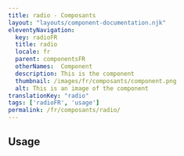 ```yaml
---
title: radio - Composants
layout: "layouts/component-documentation.njk"
eleventyNavigation:
  key: radioFR
  title: radio
  locale: fr
  parent: componentsFR
  otherNames:  Component
  description: This is the component
  thumbnail: /images/fr/composants/component.png
  alt: This is an image of the component
translationKey: "radio"
tags: ['radioFR', 'usage']
permalink: /fr/composants/radio/
---
```


## Usage